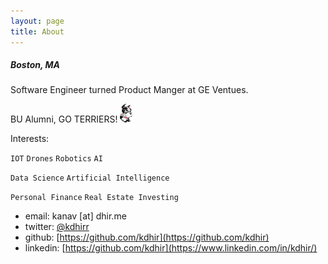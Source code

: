 ```yaml
---
layout: page
title: About
---
```

##### Boston, MA


Software Engineer turned Product Manger at GE Ventues. 

BU Alumni, GO TERRIERS! ![alt text](assets/rhett.gif "Rhett")



Interests:

`IOT` `Drones` `Robotics` `AI`

`Data Science` `Artificial Intelligence` 

`Personal Finance` `Real Estate Investing`


* email: kanav [at] dhir.me
* twitter: [@kdhirr](https://twitter.com/kdhirr)
* github: [https://github.com/kdhir](https://github.com/kdhir)
* linkedin: [https://github.com/kdhir](https://www.linkedin.com/in/kdhir/)

